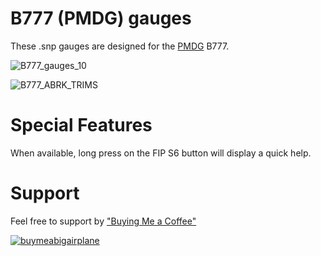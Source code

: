# B777 (PMDG) gauges

These .snp gauges are designed for the [PMDG](https://pmdg.com/msfs/) B777.

![B777_gauges_10](https://github.com/user-attachments/assets/41187872-f7f5-4113-a5dd-342d3a20e23d)

![B777_ABRK_TRIMS](https://github.com/user-attachments/assets/7b94beb3-53d7-43c2-8047-8451f92b1bd1)

# Special Features

When available, long press on the FIP S6 button will display a quick help.

# Support

Feel free to support by ["Buying Me a Coffee" ](https://buymeacoffee.com/1l2p)

[![buymeabigairplane](https://github.com/1l2p-dev/spad-fip-gauges/assets/26790042/db47cd19-976c-4e12-ae8c-80bd245a558b)](https://buymeacoffee.com/1l2p)
